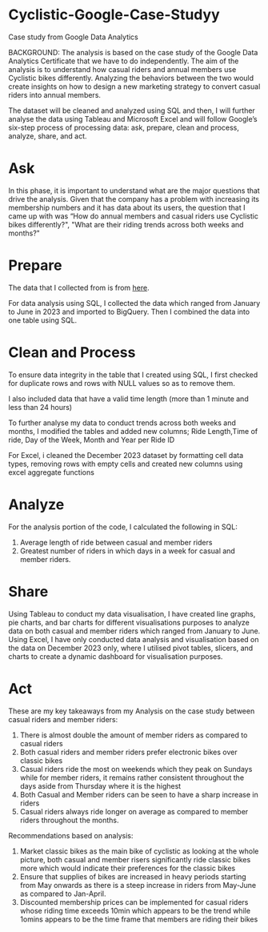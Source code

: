 # Cyclistic-Google-Case-Studyy
Case study from Google Data Analytics 

BACKGROUND: The analysis is based on the case study of the Google Data Analytics Certificate that we have to do independently. The aim of the analysis is to understand how casual riders and annual members use Cyclistic bikes differently. Analyzing the behaviors between the two would create insights on how to design a new marketing strategy to convert casual riders into annual members.

The dataset will be cleaned and analyzed using SQL and then, I will further analyse the data using Tableau and Microsoft Excel and will follow Google’s six-step process of processing data: ask, prepare, clean and process, analyze, share, and act.

# Ask

In this phase, it is important to understand what are the major questions that drive the analysis. Given that the company has a problem with increasing its membership numbers and it has data about its users, the question that I came up with was
“How do annual members and casual riders use Cyclistic bikes differently?", "What are their riding trends across both weeks and months?"

# Prepare

The data that I collected from is from [here](https://divvy-tripdata.s3.amazonaws.com/index.html). 

For data analysis using SQL, I collected the data which ranged from January to June in 2023 and imported to BigQuery. Then I combined the data into one table using SQL.

# Clean and Process

To ensure data integrity in the table that I created using SQL, I first checked for duplicate rows and rows with NULL values so as to remove them. 

I also included data that have a valid time length (more than 1 minute and less than 24 hours)

To further analyse my data to conduct trends across both weeks and months, I modified the tables and added new columns;  Ride Length,Time of ride, Day of the Week, Month and Year per Ride ID

For Excel, i cleaned the December 2023 dataset by formatting cell data types, removing rows with empty cells and created new columns using excel aggregate functions

# Analyze

For the analysis portion of the code, I calculated the following in SQL:

1. Average length of ride between casual and member riders
2. Greatest number of riders in which days in a week for casual and member riders.
   


# Share

Using Tableau to conduct my data visualisation, I have created line graphs, pie charts, and bar charts for different visualisations purposes to analyze data on both casual and member riders which ranged from January to June.
Using Excel, I have only conducted data analysis and visualisation based on the data on December 2023 only, where I utilised pivot tables, slicers, and charts to create a dynamic dashboard for visualisation purposes.

# Act 

These are my key takeaways from my Analysis on the case study between casual riders and member riders: 
1. There is almost double the amount of member riders as compared to casual riders 
2. Both casual riders and member riders prefer electronic bikes over classic bikes
3. Casual riders ride the most on weekends which they peak on Sundays while for member riders, it remains rather consistent throughout the days aside from Thursday where it is the highest
4. Both Casual and Member riders can be seen to have a sharp increase in riders 
5. Casual riders always ride longer on average as compared to member riders throughout the months.

Recommendations based on analysis: 
1. Market classic bikes as the main bike of cyclistic as looking at the whole picture, both casual and member risers significantly ride classic bikes more which would indicate their preferences for the classic bikes
2. Ensure that supplies of bikes are increased in heavy periods starting from May onwards as there is a steep increase in riders from May-June as compared to Jan-April.
3. Discounted membership prices can be implemented for casual riders whose riding time  exceeds 10min which appears to be the trend while 1omins appears to be the time frame that members are riding their bikes
